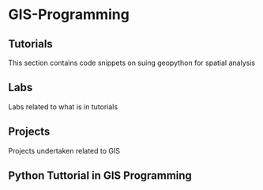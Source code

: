 # GIS-Programming
## Tutorials
This section contains code snippets on suing geopython for spatial analysis
## Labs
Labs related to what is in tutorials
## Projects
Projects undertaken related to GIS 

## Python Tuttorial in GIS Programming

